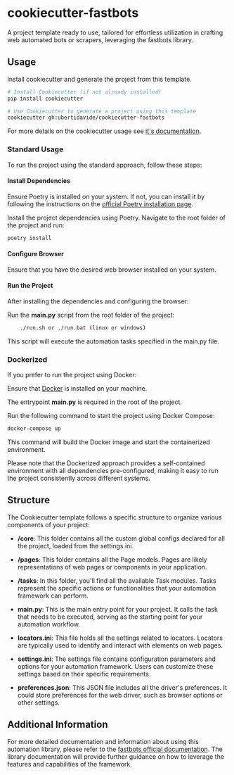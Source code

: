 # cookiecutter-fastbots
A project template ready to use, tailored for effortless utilization in crafting web automated bots or scrapers, leveraging the fastbots library.

## Usage
Install cookiecutter and generate the project from this template.

```bash
# Install Cookiecutter (if not already installed)
pip install cookiecutter

# Use Cookiecutter to generate a project using this template
cookiecutter gh:ubertidavide/cookiecutter-fastbots
```
For more details on the cookiecutter usage see [it's documentation](https://cookiecutter.readthedocs.io/en/stable/README.html).

### Standard Usage
To run the project using the standard approach, follow these steps:

#### Install Dependencies
Ensure Poetry is installed on your system. If not, you can install it by following the instructions on the [official Poetry installation page](https://python-poetry.org/docs/).

Install the project dependencies using Poetry. Navigate to the root folder of the project and run:

```bash
poetry install
```

#### Configure Browser
Ensure that you have the desired web browser installed on your system. 

#### Run the Project
After installing the dependencies and configuring the browser:

Run the **main.py** script from the root folder of the project:
```bash
    ./run.sh or ./run.bat (linux or windows)
```
This script will execute the automation tasks specified in the main.py file.

### Dockerized
If you prefer to run the project using Docker:

Ensure that [Docker](https://docs.docker.com/get-docker/) is installed on your machine.

The entrypoint **main.py** is required in the root of the project.

Run the following command to start the project using Docker Compose:

```bash
docker-compose up
```
This command will build the Docker image and start the containerized environment.

Please note that the Dockerized approach provides a self-contained environment with all dependencies pre-configured, making it easy to run the project consistently across different systems.

## Structure
The Cookiecutter template follows a specific structure to organize various components of your project:

- **/core**: This folder contains all the custom global configs declared for all the project, loaded from the settings.ini.

- **/pages**: This folder contains all the Page models. Pages are likely representations of web pages or components in your application.

- **/tasks**: In this folder, you'll find all the available Task modules. Tasks represent the specific actions or functionalities that your automation framework can perform.

- **main.py**: This is the main entry point for your project. It calls the task that needs to be executed, serving as the starting point for your automation workflow.

- **locators.ini**: This file holds all the settings related to locators. Locators are typically used to identify and interact with elements on web pages.

- **settings.ini**: The settings file contains configuration parameters and options for your automation framework. Users can customize these settings based on their specific requirements.

- **preferences.json**: This JSON file includes all the driver's preferences. It could store preferences for the web driver, such as browser options or other settings.

## Additional Information
For more detailed documentation and information about using this automation library, please refer to the [fastbots official documentation](https://github.com/ubertidavide/fastbots). The library documentation will provide further guidance on how to leverage the features and capabilities of the framework.
